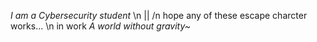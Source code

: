 *I am a Cybersecurity student*
\n || /n hope any of these escape charcter works...
      \n in work
*A world without gravity~*

